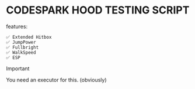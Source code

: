 # CODESPARK HOOD TESTING SCRIPT
features:
```
✅ Extended Hitbox
✅ JumpPower
✅ Fullbright
✅ WalkSpeed
✅ ESP
```
> [!IMPORTANT]
> You need an executor for this. (obviously)

